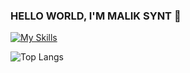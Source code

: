 ### HELLO WORLD, I'M MALIK SYNT 👋

[![My Skills](https://skillicons.dev/icons?i=c,typescript,react,nextjs,prisma,tailwind)](https://skillicons.dev)

![Top Langs](https://github-readme-stats.vercel.app/api/top-langs/?username=maliksynt&hide_progress=true&theme=merko)

